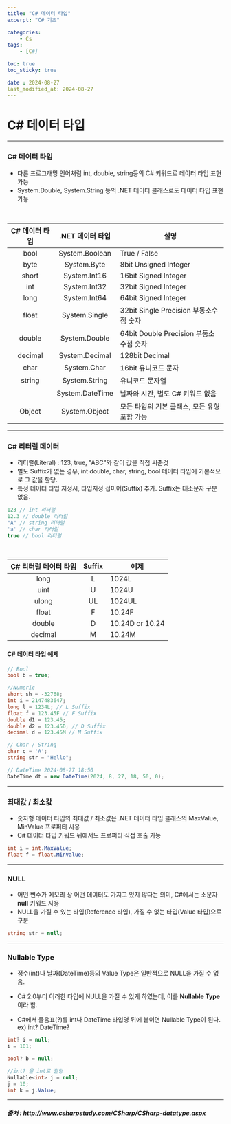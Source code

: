 ```yaml
---
title: "C# 데이터 타입"
excerpt: "C# 기초"

categories:
    - Cs
tags:
    - [C#]

toc: true
toc_sticky: true

date : 2024-08-27
last_modified_at: 2024-08-27
---
```


# C# 데이터 타입
---
### C# 데이터 타입
- 다른 프로그래밍 언어처럼 int, double, string등의 C# 키워드로 데이터 타입 표현 가능
- System.Double, System.String 등의 .NET 데이터 클래스로도 데이터 타입 표현 가능
<br>

|C# 데이터 타입|.NET 데이터 타입|설명|
|:---:|:---:|---|
|bool|System.Boolean|True / False|
|byte|System.Byte|8bit Unsigned Integer|
|short|System.Int16|16bit Signed Integer|
|int|System.Int32|32bit Signed Integer|
|long|System.Int64|64bit Signed Integer|
|float|System.Single|32bit Single Precision 부동소수점 숫자|
|double|System.Double|64bit Double Precision 부동소수점 숫자|
|decimal|System.Decimal|128bit Decimal|
|char|System.Char|16bit 유니코드 문자|
|string|System.String|유니코드 문자열|
||System.DateTime|날짜와 시간, 별도 C# 키워드 없음|
|Object|System.Object|모든 타입의 기본 클래스, 모든 유형 포함 가능|
---
### C# 리터럴 데이터
- 리터럴(Literal) : 123, true, "ABC"와 같이 값을 직접 써준것
- 별도 Suffix가 없는 경우, int double, char, string, bool 데이터 타입에 기본적으로 그 값을 할당.
- 특정 데이터 타입 지정시, 타입지정 접미어(Suffix) 추가. Suffix는 대소문자 구분 없음.

```CS
123 // int 리터럴
12.3 // double 리터럴
"A" // string 리터럴
'a' // char 리터럴
true // bool 리터럴
```
<br>

|C# 리터럴 데이터 타입|Suffix|예제|
|:---:|:---:|---|
|long|L|1024L|
|uint|U|1024U|
|ulong|UL|1024UL|
|float|F|10.24F|
|double|D|10.24D or 10.24|
|decimal|M|10.24M|

#### C# 데이터 타입 예제

```CS
// Bool
bool b = true;

//Numeric
short sh = -32768;
int i = 2147483647;
long l = 1234L; // L Suffix
float f = 123.45F // F Suffix
double d1 = 123.45;
double d2 = 123.45D; // D Suffix
decimal d = 123.45M // M Suffix

// Char / String
char c = 'A';
string str = "Hello";

// DateTime 2024-08-27 18:50
DateTime dt = new DateTime(2024, 8, 27, 18, 50, 0);
```
---
### 최대값 / 최소값
- 숫자형 데이터 타입의 최대값 / 최소값은 .NET 데이터 타입 클래스의 MaxValue, MinValue 프로퍼티 사용
- C# 데이터 타입 키워드 뒤에서도 프로퍼티 직접 호출 가능

```CS
int i = int.MaxValue;
float f = float.MinValue;
```
---
### NULL
- 어떤 변수가 메모리 상 어떤 데이터도 가지고 있지 않다는 의미, C#에서는 소문자 <strong>null</strong> 키워드 사용
- NULL을 가질 수 있는 타입(Reference 타입), 가질 수 없는 타입(Value 타입)으로 구분

```CS
string str = null;
```
---
### Nullable Type
- 정수(int)나 날짜(DateTime)등의 Value Type은 일반적으로 NULL을 가질 수 없음.
- C# 2.0부터 이러한 타입에 NULL을 가질 수 있게 하였는데, 이를 <strong>Nullable Type</strong>이라 함.

- C#에서 물음표(?)를 int나 DateTime 타입명 뒤에 붙이면 Nullable Type이 된다.
    ex) int? DateTime?

```CS
int? i = null;
i = 101;

bool? b = null;

//int? 을 int로 할당
Nullable<int> j = null;
j = 10;
int k = j.Value;
```
---
##### 출처 : http://www.csharpstudy.com/CSharp/CSharp-datatype.aspx